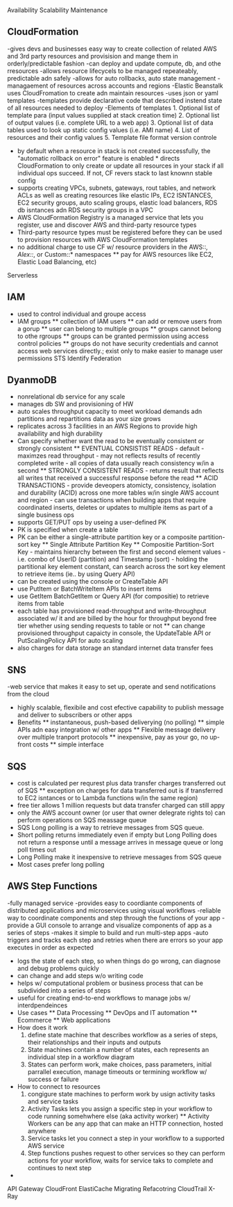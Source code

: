 Availability
Scalability
Maintenance
## CloudFormation
  -gives devs and businesses easy way to create collection of related AWS and 3rd party resources and provisision and mange them in orderly/predictable fashion
  -can deploy and update compute, db, and othe rresources
  -allows resource lifecycels to be managed repeateably, predictable adn safely
  -allows for auto rollbacks, auto state management
  -managaement of resources across accounts and regions
  -Elastic Beanstalk uses CloudFromation to create adn maintain resources
  -uses json or yaml templates 
  -templates provide declarative code that described instend state of all resources needed to deploy 
  -Elements of templates
    1.  Optional list of template para (input values supplied at stack creation time)
    2.  Optional list of output values (i.e. complete URL to a web app)
    3.  Optional list of data tables used to look up static config values (i.e. AMI name)
    4.  List of resources and their config values
    5.  Template file format version controle
  - by default when a resource in stack is not created successfully, the "automatic rollback on error" feature is enabled
        * directs CloudFormation to only create or update all resources in your stack if all individual ops succeed.  If not, CF revers stack to last knownn stable config
  - supports creating VPCs, subnets, gateways, rout tables, and network ACLs as well as creating resources like elastic IPs, EC2 ISNTANCES, EC2 security groups, auto scaling groups, elastic load balancers, RDS db isntances adn RDS security groups in a VPC
  - AWS CloudFormation Registry is a managed service that lets you register, use and discover AWS and third-party resource types
  - Third-party resource types must be registered before they can be used to provision resources with AWS CloudFormation templates
  - no additional charge to use CF w/ resource providers in the AWS::*, Alex::*, or Custom::* namespaces
    ** pay for AWS resources like EC2, Elastic Load Balancing, etc)
    


Serverless
## IAM
  - used to control individual and groupe access
  - IAM groups
      ** collection of IAM users
      ** can add or remove users from a gorup
      ** user can belong to multiple groups
      ** groups cannot belong to othe rgroups
      ** groups can be granted permission using access control policies
      ** groups do not have security credentials and cannot access web services directly.; exist only to make easier to manage user permissions
STS
Identify Federation
## DyanmoDB
  - nonrelational db service for any scale
  - manages db SW and provisioning of HW
  - auto scales throughput capacity to meet workload demands adn partitions and repartitions data as your size grows
  - replicates across 3 facilities in an AWS Regions to provide high availability and high durability
  - Can specify whether want the read to be eventually consistent or strongly consistent
      ** EVENTUAL CONSISTIST READS
          - default
          - maximzes read throughput
          - may not reflects results of recently completed write
          - all copies of data usually reach consistency w/in a second
      ** STRONGLY CONSISTENT READS
          - returns result that reflects all writes that received a successful response before the read
      ** ACID TRANSACTIONS
          - provide deveopers atomicty, consistency, isolation and durability (ACID) across one more tables w/in single AWS account and region
          - can use transactions when building apps that require coordinated inserts, deletes or updates to multiple items as part of a single business ops
  - supports GET/PUT ops by useing a user-defined PK
  - PK is specified when create a table
  - PK can be either a single-attribute partition key or a composite partition-sort key
      ** Single Attribute Partition Key
      ** Compositie Partition-Sort Key
            - maintains hierarchy between the first and second element values
            - i.e. combo of UserID (partition) and Timestamp (sort)
            - holding the partitional key element constant, can search across the sort key element to retrieve items (ie.. by using Query API)
  - can be created using the console or CreateTable API
  - use PutItem or BatchWriteItem APIs to insert items
  -  use GetItem BatchGetItem or Query API (for compositie) to retrieve items from table
  -  each table has provisioned read-throughput and write-throughput associated w/ it and are billed by the hour for throughput beyond free tier whether using sending requests to table or not
      ** can change provisioned throughput capaicty in console, the UpdateTable API or PutScalingPolicy API for auto scaling
  - also charges for data storage an standard internet data transfer fees
## SNS
  -web service that makes it easy to set up, operate and send notifications from the cloud
  - highly scalable, flexibile and cost efective capability to publish message and deliver to subscribers or other apps
  - Benefits
    ** instantaneous, push-based deliverying (no polling)
    ** simple APIs adn easy integration w/ other apps
    ** Flexible message delivery over multiple tranport protocols
    ** inexpensive, pay as your go, no up-front costs
    ** simple interface

## SQS
  - cost is calculated per requrest plus data transfer charges transferred out of SQS 
    ** exception on charges for data transferred out is if transferred to EC2 isntances or to Lambda functions w/in the same region)
  - free tier allows 1 million requests but data transfer charged can still appy
  - only the AWS account owner (or user that owner delegrate rights to) can perform operations on SQS meassage queue
  - SQS Long polling is a way to retrieve messages from SQS queue.
  - Short polling returns immediately even if empty but Long Polling does not return a response until a message arrives in message queue or long poll times out
  - Long Polling make it inexpensive to retrieve messages from SQS queue
  - Most cases prefer long polling

## AWS Step Functions
  -fully managed service 
  -provides easy to coordiante components of distributed applications and microservices using visual workflows
  -reliable way to coordinate components and step through the functions of your app
  -provide a GUI console to arrange and visualize components of app as a series of steps
  -makes it simple to build and run multi-step apps
  -auto triggers and tracks each step and retries when there are errors so your app executes in order as expected
  - logs the state of each step, so when things do go wrong, can diagnose and debug problems quickly
  - can change and add steps w/o writing code
  - helps w/ computational problem or business process that can be subdivided into a series of steps
  - useful for creating end-to-end workflows to manage jobs w/ interdpendeinces
  - Use cases 
      ** Data Processing
      ** DevOps and IT automation
      ** Ecommerce
      ** Web applications
  - How does it work
      1.  define state machine that describes workflow as a series of steps, their relationships and their inputs and outputs
      2.  State machines contain a number of states, each represents an individual step in a workflow diagram
      3.  States can perform work, make choices, pass parameters, initial parrallel execution, manage timeouts or termining workflow w/ success or failure
  - How to connect to resources
      1.  congigure state machines to perform work by usign activity tasks and service tasks
      2.  Activity Tasks lets you assign a specific step in your workflow to code running somehwhere else (aka activity worker)
            ** Activity Workers can be any app that can make an HTTP connection, hosted anywhere
      3.  Service tasks let you connect a step in your workflow to a supported AWS service
      4.  Step functions pushes request  to other services so they can perform actions for your workflow, waits for service taks to complete and continues to next step
  - 
API Gateway
CloudFront
ElastiCache
Migrating
Refacotring
CloudTrail
X-Ray

